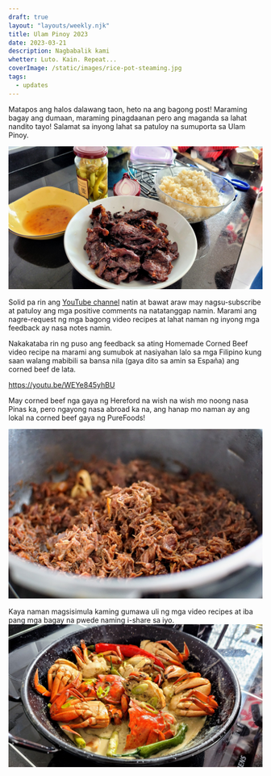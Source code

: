 ```yaml
---
draft: true
layout: "layouts/weekly.njk"
title: Ulam Pinoy 2023
date: 2023-03-21
description: Nagbabalik kami
whetter: Luto. Kain. Repeat...
coverImage: /static/images/rice-pot-steaming.jpg
tags:
  - updates
---
```


Matapos ang halos dalawang taon, heto na ang bagong post! Maraming bagay ang dumaan, maraming pinagdaanan pero ang maganda sa lahat nandito tayo! Salamat sa inyong lahat sa patuloy na sumuporta sa Ulam Pinoy. 

![Cured spiced beef and fried rice](/static/images/beef-tapa-sinangag.jpg)

Solid pa rin ang [YouTube channel](https://www.youtube.com/@ulampinoy) natin at bawat araw may nagsu-subscribe at patuloy ang mga positive comments na natatanggap namin. Marami ang nagre-request ng mga bagong video recipes at lahat naman ng inyong mga feedback ay nasa notes namin.

Nakakataba rin ng puso ang feedback sa ating Homemade Corned Beef video recipe na marami ang sumubok at nasiyahan lalo sa mga Filipino kung saan walang mabibili sa bansa nila (gaya dito sa amin sa España) ang corned beef de lata. 

https://youtu.be/WEYe845yhBU

May corned beef nga gaya ng Hereford na wish na wish mo noong nasa Pinas ka, pero ngayong nasa abroad ka na, ang hanap mo naman ay ang lokal na corned beef gaya ng PureFoods! 

![Corned beef just out of the food cookr](/static/images/corned-beef-cooker.jpg)

Kaya naman magsisimula kaming gumawa uli ng mga video recipes at iba pang mga bagay na pwede naming i-share sa iyo.
![Ginataang alimango sa wok](/static/images/ginataang-alimango-wok.jpg)





